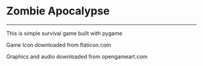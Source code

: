 <h1>Zombie Apocalypse</h1>
<hr>
<p>This is simple survival game built with pygame</p>
<p>Game Icon downloaded from flaticon.com</p> 
<p>Graphics and audio downloaded from opengameart.com</p>
